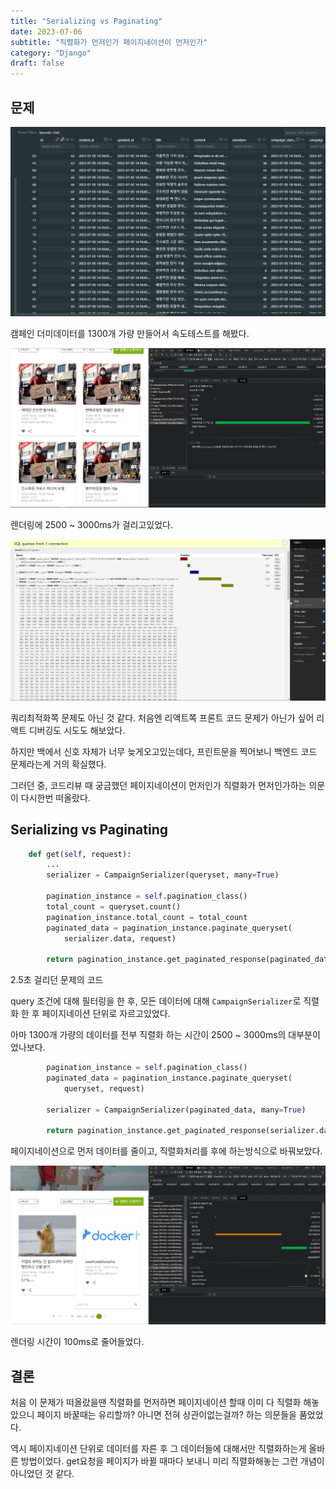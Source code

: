 ```yaml
---
title: "Serializing vs Paginating"
date: 2023-07-06
subtitle: "직렬화가 먼저인가 페이지네이션이 먼저인가"
category: "Django"
draft: false
---
```


## 문제

![1300](1300.png)

캠페인 더미데이터를 1300개 가량 만들어서 속도테스트를 해봤다.

![Alt text](image.png)

렌더링에 2500 ~ 3000ms가 걸리고있었다.

![Alt text](image-1.png)

쿼리최적화쪽 문제도 아닌 것 같다.
처음엔 리액트쪽 프론트 코드 문제가 아닌가 싶어 리액트 디버깅도 시도도 해보았다.

하지만 백에서 신호 자체가 너무 늦게오고있는데다, 프린트문을 찍어보니 백엔드 코드 문제라는게 거의 확실했다.

그러던 중, 코드리뷰 때 궁금했던 페이지네이션이 먼저인가 직렬화가 먼저인가하는 의문이 다시한번 떠올랐다.

## Serializing vs Paginating

```python
    def get(self, request):
        ...
        serializer = CampaignSerializer(queryset, many=True)

        pagination_instance = self.pagination_class()
        total_count = queryset.count()
        pagination_instance.total_count = total_count
        paginated_data = pagination_instance.paginate_queryset(
            serializer.data, request)

        return pagination_instance.get_paginated_response(paginated_data)
```

2.5초 걸리던 문제의 코드

query 조건에 대해 필터링을 한 후, 모든 데이터에 대해 `CampaignSerializer`로 직렬화 한 후 페이지네이션 단위로 자르고있었다.

아마 1300개 가량의 데이터를 전부 직렬화 하는 시간이 2500 ~ 3000ms의 대부분이었나보다.

```python
        pagination_instance = self.pagination_class()
        paginated_data = pagination_instance.paginate_queryset(
            queryset, request)

        serializer = CampaignSerializer(paginated_data, many=True)

        return pagination_instance.get_paginated_response(serializer.data)
```

페이지네이션으로 먼저 데이터를 줄이고, 직렬화처리를 후에 하는방식으로 바꿔보았다.

![Alt text](image-2.png)

렌더링 시간이 100ms로 줄어들었다.

## 결론

처음 이 문제가 떠올랐을땐 직렬화를 먼저하면 페이지네이션 할때 이미 다 직렬화 해놓았으니 페이지 바꿀때는 유리할까? 아니면 전혀 상관이없는걸까? 하는 의문들을 품었었다.

역시 페이지네이션 단위로 데이터를 자른 후 그 데이터들에 대해서만 직렬화하는게 올바른 방법이었다. get요청을 페이지가 바뀔 때마다 보내니 미리 직렬화해놓는 그런 개념이 아니었던 것 같다.

